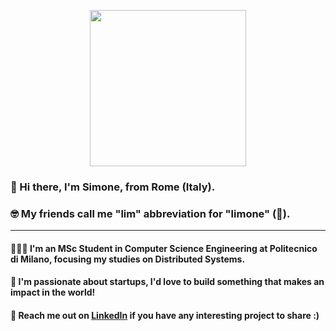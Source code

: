 <p align="center">
  <img width="250" height="250" src="https://github.com/simonestaffa/simonestaffa/blob/master/project-1.png" />
</p>

### 👋 Hi there, I'm Simone, from Rome (Italy).
### 🤓 My friends call me "lim" abbreviation for "limone" (🍋).
***
#### 🧑🏼‍💻 I'm an MSc Student in Computer Science Engineering at Politecnico di Milano, focusing my studies on Distributed Systems.
#### 🚀 I'm passionate about startups, I'd love to build something that makes an impact in the world! ###
#### 📩 Reach me out on [LinkedIn](https://www.linkedin.com/in/simone-staffa-8b3b79158/) if you have any interesting project to share :) 


